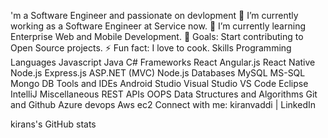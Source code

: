 'm a Software Engineer and passionate on devlopment
🔭 I’m currently working as a Software Engineer at Service now.
🌱 I’m currently learning Enterprise Web and Mobile Development.
🥅 Goals: Start contributing to Open Source projects.
⚡ Fun fact: I love to cook.
Skills
Programming Languages
Javascript
Java
C#
Frameworks
React
Angular.js
React Native
Node.js
Express.js
ASP.NET (MVC)
Node.js
Databases
MySQL
MS-SQL
Mongo DB
Tools and IDEs
Android Studio
Visual Studio
VS Code
Eclipse
IntelliJ
Miscellaneous
REST APIs
OOPS
Data Structures and Algorithms
Git and Github
Azure devops
Aws ec2
Connect with me:
kiranvaddi | LinkedIn

kirans's GitHub stats
